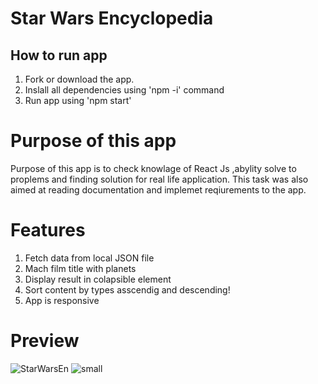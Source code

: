 #  Star Wars Encyclopedia

##  How to run app

1. Fork or download the app.
2. Inslall all dependencies using 'npm -i' command
3. Run app using 'npm start'

#  Purpose of this app

Purpose of this app is to check knowlage of React Js ,abylity solve to proplems
and finding solution for real life application. This task was also aimed at reading
documentation and implemet reqiurements to the app.

# Features 

1. Fetch data from local JSON file
2. Mach film title with planets 
3. Display  result in colapsible element
4. Sort content by types asscendig and descending!
5. App is responsive


#  Preview
 ![StarWarsEn](https://user-images.githubusercontent.com/78264646/168216439-b225e6e9-fd99-4dec-8a99-77cee13e667c.PNG)      ![small](https://user-images.githubusercontent.com/78264646/168216615-c57f1fd4-9d11-4b10-a69d-ce190a9c262d.png)



